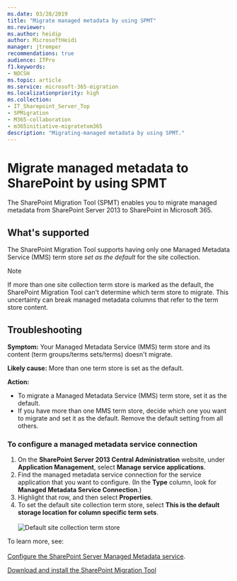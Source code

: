```yaml
---
ms.date: 03/28/2019
title: "Migrate managed metadata by using SPMT"
ms.reviewer: 
ms.author: heidip
author: MicrosoftHeidi
manager: jtremper
recommendations: true
audience: ITPro
f1.keywords:
- NOCSH
ms.topic: article
ms.service: microsoft-365-migration
ms.localizationpriority: high
ms.collection: 
- IT_Sharepoint_Server_Top
- SPMigration
- M365-collaboration
- m365initiative-migratetom365
description: "Migrating-managed metadata by using SPMT."
---
```


# Migrate managed metadata to SharePoint by using SPMT

The SharePoint Migration Tool (SPMT) enables you to migrate managed metadata from SharePoint Server 2013 to SharePoint in Microsoft 365.

## What's supported

The SharePoint Migration Tool supports having only one Managed Metadata Service (MMS) term store *set as the default* for the site collection.

> [!NOTE]
> If more than one site collection term store is marked as the default, the SharePoint Migration Tool can't determine which term store to migrate. This uncertainty can break managed metadata columns that refer to the term store content.

## Troubleshooting

**Symptom:**  Your Managed Metadata Service (MMS) term store and its content (term groups/terms sets/terms) doesn't migrate.  

**Likely cause:** More than one term store is set as the default.

**Action:**  
- To migrate a Managed Metadata Service (MMS) term store, set it as the default. 
- If you have more than one MMS term store, decide which one you want to migrate and set it as the default. Remove the default setting from all others.

### To configure a managed metadata service connection

1. On the **SharePoint Server 2013 Central Administration** website, under **Application Management**, select **Manage service applications**.
2. Find the managed metadata service connection for the service application that you want to configure. (In the **Type** column, look for **Managed Metadata Service Connection**.)
3. Highlight that row, and then select **Properties**.
4. To set the default site collection term store, select **This is the default storage location for column specific term sets**.
</br></br>
 ![Default site collection term store](media/managed-metadata-issue1.png)

To learn more, see:</br></br>
 [Configure the SharePoint Server Managed Metadata service](/SharePoint/governance/configure-the-managed-metadata-service).
 
[Download and install the SharePoint Migration Tool](./introducing-the-sharepoint-migration-tool.md)
